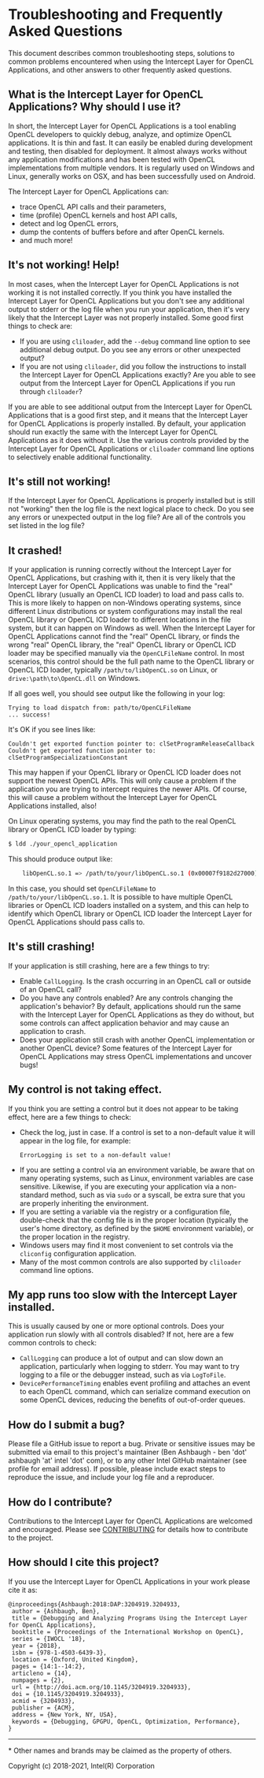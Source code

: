 # Troubleshooting and Frequently Asked Questions

This document describes common troubleshooting steps, solutions to common problems encountered when using the Intercept Layer for OpenCL Applications, and other answers to other frequently asked questions.

## What is the Intercept Layer for OpenCL Applications?  Why should I use it?

In short, the Intercept Layer for OpenCL Applications is a tool enabling OpenCL developers to quickly debug, analyze, and optimize OpenCL applications.
It is thin and fast.
It can easily be enabled during development and testing, then disabled for deployment.
It almost always works without any application modifications and has been tested with OpenCL implementations from multiple vendors.
It is regularly used on Windows and Linux, generally works on OSX, and has been successfully used on Android.

The Intercept Layer for OpenCL Applications can:

* trace OpenCL API calls and their parameters,
* time (profile) OpenCL kernels and host API calls,
* detect and log OpenCL errors,
* dump the contents of buffers before and after OpenCL kernels.
* and much more!

## It's not working!  Help!

In most cases, when the Intercept Layer for OpenCL Applications is not working it is not installed correctly.
If you think you have installed the Intercept Layer for OpenCL Applications but you don't see any additional output to stderr or the log file when you run your application, then it's very likely that the Intercept Layer was not properly installed.
Some good first things to check are:

* If you are using `cliloader`, add the `--debug` command line option to see additional debug output.
  Do you see any errors or other unexpected output?
* If you are not using `cliloader`, did you follow the instructions to install the Intercept Layer for OpenCL Applications exactly?
  Are you able to see output from the Intercept Layer for OpenCL Applications if you run through `cliloader`?

If you are able to see additional output from the Intercept Layer for OpenCL Applications that is a good first step, and it means that the Intercept Layer for OpenCL Applications is properly installed.
By default, your application should run exactly the same with the Intercept Layer for OpenCL Applications as it does without it.
Use the various controls provided by the Intercept Layer for OpenCL Applications or `cliloader` command line options to selectively enable additional functionality.

## It's still not working!

If the Intercept Layer for OpenCL Applications is properly installed but is still not "working" then the log file is the next logical place to check.
Do you see any errors or unexpected output in the log file?
Are all of the controls you set listed in the log file?

## It crashed!

If your application is running correctly without the Intercept Layer for OpenCL Applications, but crashing with it, then it is very likely that the Intercept Layer for OpenCL Applications was unable to find the "real" OpenCL library (usually an OpenCL ICD loader) to load and pass calls to.
This is more likely to happen on non-Windows operating systems, since different Linux distributions or system configurations may install the real OpenCL library or OpenCL ICD loader to different locations in the file system, but it can happen on Windows as well.
When the Intercept Layer for OpenCL Applications cannot find the "real" OpenCL library, or finds the wrong "real" OpenCL library, the "real" OpenCL library or OpenCL ICD loader may be specified manually via the `OpenCLFileName` control.
In most scenarios, this control should be the full path name to the OpenCL library or OpenCL ICD loader, typically `/path/to/libOpenCL.so` on Linux, or `drive:\path\to\OpenCL.dll` on Windows.

If all goes well, you should see output like the following in your log:

```
Trying to load dispatch from: path/to/OpenCLFileName
... success!
```

It's OK if you see lines like:

```
Couldn't get exported function pointer to: clSetProgramReleaseCallback
Couldn't get exported function pointer to: clSetProgramSpecializationConstant
```

This may happen if your OpenCL library or OpenCL ICD loader does not support the newest OpenCL APIs.
This will only cause a problem if the application you are trying to intercept requires the newer APIs.
Of course, this will cause a problem without the Intercept Layer for OpenCL Applications installed, also!

On Linux operating systems, you may find the path to the real OpenCL library or OpenCL ICD loader by typing:

```sh
$ ldd ./your_opencl_application
```

This should produce output like:

```sh
    libOpenCL.so.1 => /path/to/your/libOpenCL.so.1 (0x00007f9182d27000)
```

In this case, you should set `OpenCLFileName` to `/path/to/your/libOpenCL.so.1`.
It is possible to have multiple OpenCL libraries or OpenCL ICD loaders installed on a system, and this can help to identify which OpenCL library or OpenCL ICD loader the Intercept Layer for OpenCL Applications should pass calls to.

## It's still crashing!

If your application is still crashing, here are a few things to try:

* Enable `CallLogging`.  Is the crash occurring in an OpenCL call or outside of an OpenCL call?
* Do you have any controls enabled?  Are any controls changing the application's behavior?
  By default, applications should run the same with the Intercept Layer for OpenCL Applications as they do without, but some controls can affect application behavior and may cause an application to crash.
* Does your application still crash with another OpenCL implementation or another OpenCL device?
  Some features of the Intercept Layer for OpenCL Applications may stress OpenCL implementations and uncover bugs!

## My control is not taking effect.

If you think you are setting a control but it does not appear to be taking effect, here are a few things to check:

* Check the log, just in case.  If a control is set to a non-default value it will appear in the log file, for example:
    ````
    ErrorLogging is set to a non-default value!
    ````
* If you are setting a control via an environment variable, be aware that on many operating systems, such as Linux, environment variables are case sensitive.
  Likewise, if you are executing your application via a non-standard method, such as via `sudo` or a syscall, be extra sure that you are properly inheriting the environment.
* If you are setting a variable via the registry or a configuration file, double-check that the config file is in the proper location (typically the user's home directory, as defined by the `$HOME` environment variable), or the proper location in the registry.
* Windows users may find it most convenient to set controls via the `cliconfig` configuration application.
* Many of the most common controls are also supported by `cliloader` command line options.

## My app runs too slow with the Intercept Layer installed.

This is usually caused by one or more optional controls.
Does your application run slowly with all controls disabled?
If not, here are a few common controls to check:

* `CallLogging` can produce a lot of output and can slow down an application, particularly when logging to stderr.
  You may want to try logging to a file or the debugger instead, such as via `LogToFile`.
* `DevicePerformanceTiming` enables event profiling and attaches an event to each OpenCL command, which can serialize command execution on some OpenCL devices, reducing the benefits of out-of-order queues.

## How do I submit a bug?

Please file a GitHub issue to report a bug.
Private or sensitive issues may be submitted via email to this project's maintainer (Ben Ashbaugh - ben 'dot' ashbaugh 'at' intel 'dot' com), or to any other Intel GitHub maintainer (see profile for email address).
If possible, please include exact steps to reproduce the issue, and include your log file and a reproducer.

## How do I contribute?

Contributions to the Intercept Layer for OpenCL Applications are welcomed and encouraged.
Please see [CONTRIBUTING](../CONTRIBUTING.md) for details how to contribute to the project.

## How should I cite this project?

If you use the Intercept Layer for OpenCL Applications in your work please cite it as:

```
@inproceedings{Ashbaugh:2018:DAP:3204919.3204933,
 author = {Ashbaugh, Ben},
 title = {Debugging and Analyzing Programs Using the Intercept Layer for OpenCL Applications},
 booktitle = {Proceedings of the International Workshop on OpenCL},
 series = {IWOCL '18},
 year = {2018},
 isbn = {978-1-4503-6439-3},
 location = {Oxford, United Kingdom},
 pages = {14:1--14:2},
 articleno = {14},
 numpages = {2},
 url = {http://doi.acm.org/10.1145/3204919.3204933},
 doi = {10.1145/3204919.3204933},
 acmid = {3204933},
 publisher = {ACM},
 address = {New York, NY, USA},
 keywords = {Debugging, GPGPU, OpenCL, Optimization, Performance},
}
```

---

\* Other names and brands may be claimed as the property of others.

Copyright (c) 2018-2021, Intel(R) Corporation
